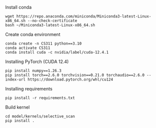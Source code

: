 Install conda
```
wget https://repo.anaconda.com/miniconda/Miniconda3-latest-Linux-x86_64.sh --no-check-certificate
bash ~/Miniconda3-latest-Linux-x86_64.sh
```

Create conda environment
```
conda create -n CS311 python==3.10
conda activate CS311
conda install cuda -c nvidia/label/cuda-12.4.1
```
Installing PyTorch (CUDA 12.4)
```
pip install numpy==1.26.3
pip install torch==2.6.0 torchvision==0.21.0 torchaudio==2.6.0 --index-url https://download.pytorch.org/whl/cu124
```
Installing requirements
```
pip install -r requirements.txt
```

Build kernel
```
cd model/kernels/selective_scan
pip install .
```